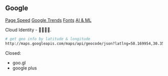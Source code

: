 Google
-

[Page Speed](https://developers.google.com/speed/pagespeed/insights)
[Google Trends](https://trends.google.com/trends/explore?date=all&q=php,javascript)
[Fonts](https://fonts.google.com/)
[AI & ML](https://cloud.google.com/vision/docs/drag-and-drop)

Cloud Identity - 👨‍👩‍👧‍👦.

````sh
# get geo info by latitude & longitude
http://maps.googleapis.com/maps/api/geocode/json?latlng=50.169954,30.3569466&sensor=false
````

Closed:
* goo.gl
* google plus
